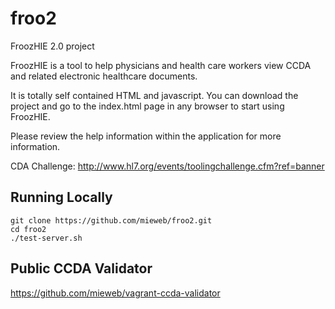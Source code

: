 # froo2
FroozHIE 2.0 project

FroozHIE is a tool to help physicians and health care workers view CCDA and related electronic healthcare documents. 

It is totally self contained HTML and javascript.  You can download the project and go to the index.html page in any browser to start using FroozHIE.

Please review the help information within the application for more information.

CDA Challenge: http://www.hl7.org/events/toolingchallenge.cfm?ref=banner


## Running Locally
```
git clone https://github.com/mieweb/froo2.git
cd froo2
./test-server.sh
```
## Public CCDA Validator

https://github.com/mieweb/vagrant-ccda-validator
